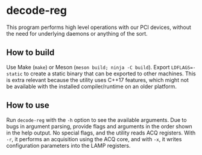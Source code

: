 # decode-reg

This program performs high level operations with our PCI devices, without the
need for underlying daemons or anything of the sort.

## How to build

Use Make (`make`) or Meson (`meson build; ninja -C build`). Export
`LDFLAGS=-static` to create a static binary that can be exported to other
machines. This is extra relevant because the utility uses C++17 features, which
might not be available with the installed compiler/runtime on an older
platform.

## How to use

Run `decode-reg` with the `-h` option to see the available arguments. Due to
bugs in argument parsing, provide flags and arguments in the order shown in the
help output. No special flags, and the utility reads ACQ registers. With `-r`,
it performs an acquisition using the ACQ core, and with `-x`, it writes
configuration parameters into the LAMP registers.

